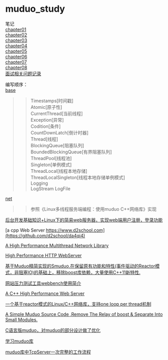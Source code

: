 # muduo_study
笔记  
[chapter01](https://github.com/834810071/muduo_study/blob/master/book_study/Chapter01/Chapter01%E7%BA%BF%E7%A8%8B%E5%AE%89%E5%85%A8%E7%9A%84%E5%AF%B9%E8%B1%A1%E7%94%9F%E5%91%BD%E6%9C%9F%E7%AE%A1%E7%90%86.md)  
[chapter02](https://github.com/834810071/muduo_study/blob/master/book_study/Chapter02/Chapter02%E7%BA%BF%E7%A8%8B%E5%90%8C%E6%AD%A5%E7%B2%BE%E8%A6%81.md)  
[chapter03](https://github.com/834810071/muduo_study/blob/master/book_study/Chapter03/Chapter03%E5%A4%9A%E7%BA%BF%E7%A8%8B%E6%9C%8D%E5%8A%A1%E5%99%A8%E7%9A%84%E9%80%82%E7%94%A8%E5%9C%BA%E5%90%88%E4%B8%8E%E5%B8%B8%E7%94%A8%E7%BC%96%E7%A8%8B%E6%A8%A1%E5%9E%8B.md)  
[chapter04](https://github.com/834810071/muduo_study/blob/master/book_study/Chapter04/Chapter04C%2B%2B%E5%A4%9A%E7%BA%BF%E7%A8%8B%E7%B3%BB%E7%BB%9F%E7%BC%96%E7%A8%8B%E7%B2%BE%E8%A6%81.md)  
[chapter05](https://github.com/834810071/muduo_study/blob/master/book_study/Chapter05/Chapter05%E9%AB%98%E6%95%88%E7%9A%84%E5%A4%9A%E7%BA%BF%E7%A8%8B%E6%97%A5%E5%BF%97.md)  
[chapter06](https://github.com/834810071/muduo_study/blob/master/book_study/Chapter06/Chapter06muduo%E7%BD%91%E7%BB%9C%E5%BA%93%E7%AE%80%E4%BB%8B.md)    
[chapter07](https://github.com/834810071/muduo_study/blob/master/book_study/Chapter07/Chapter07muduo%E7%BC%96%E7%A8%8B%E7%A4%BA%E4%BE%8B.md)   
[chapter08](https://github.com/834810071/muduo_study/blob/master/book_study/Chapter08/Chapter08muduo%E7%BD%91%E7%BB%9C%E5%BA%93%E8%AE%BE%E8%AE%A1%E4%B8%8E%E5%AE%9E%E7%8E%B0.md)   
[面试相关问题记录](https://github.com/834810071/muduo_study/blob/master/book_study/%E9%97%AE%E9%A2%98%E8%AE%B0%E8%BD%BD/%E7%9B%B8%E5%85%B3%E9%9D%A2%E8%AF%95%E9%97%AE%E9%A2%98%E8%AE%B0%E8%BD%BD.md)


编写顺序：    
[base](https://github.com/834810071/muduo_study/tree/master/base)      
>> Timestamps[时间戳]    
>> Atomic[原子性]   
>> CurrentThread[当前线程]   
>> Exception[异常]      
>> Codition[条件]    
>> CountDownLatch[倒计时器]    
>> Thread[线程]    
>> BlockingQueue[阻塞队列]     
>> BoundedBlockingQueue[有界阻塞队列]   
>> ThreadPool[线程池]   
>> Singleton[单例模式]   
>> ThreadLocal[线程本地存储]     
>> ThreadLocalSingleton[线程本地存储单例模式]     
>> Logging    
>> LogStream
>> LogFile 
       
[net](https://github.com/834810071/muduo_study/tree/master/reactor)
>> 参照《Linux多线程服务端编程：使用muduo C++网络库》实现


[后台开发基础知识+Linux下的简易web服务器，实现web端用户注册，登录功能](https://github.com/qinguoyi/)  

[a cpp Web Server https://www.d2school.com](https://github.com/d2school/da4qi4)

[A High Performance Multithread Network Library](https://github.com/silence1772/Sinetlib)

[High Performance HTTP WebServer](https://github.com/linw7/TKeed)

[基于Muduo精简实现的Smuduo,在保留原有功能和特性(事件驱动的Reactor模式，非阻塞IO)的基础上，移除boost库依赖，大量使用C++11新特性.](https://my.oschina.net/guodingding/blog/839790)    

[网站压力测试工具webbench使用简介](https://my.oschina.net/guodingding/blog/839790)

[A C++ High Performance Web Server](https://github.com/linyacool/WebServer)

[一个基于reactor模式的Linux/C++网络库，支持one loop per thread机制](https://github.com/wlgq2/eomaia) 

[A Simple Muduo Source Code ,Remove The Relay of boost &  Separate Into Small Modules.](https://github.com/ailumiyana/SimpleMuduo)

[C语言版muduo，对muduo的部分设计做了优化](https://github.com/shonm520/mu_event)

[学习muduo库](https://github.com/zhaozhengcoder/muduo)

[muduo库中TcpServer一次完整的工作流程](https://www.cnblogs.com/ukernel/p/9191104.html)
